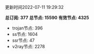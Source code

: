 更新时间2022-07-11 19:29:32

**总订阅: 377**
**总节点: 15590**
**有效节点: 4325**
- trojan节点: 396
- ss节点: 1604
- ssr节点: 47
- v2ray节点: 2278
